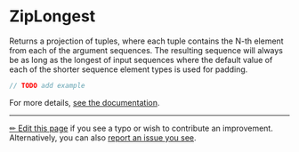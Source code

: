 # ZipLongest

Returns a projection of tuples, where each tuple contains the N-th
element from each of the argument sequences. The resulting sequence
will always be as long as the longest of input sequences where the
default value of each of the shorter sequence element types is used
for padding.

```c# --destination-file ../code/Program.cs --region statements --project ../code/TryMoreLinq.csproj
// TODO add example
```

For more details, [see the documentation][doc].

---

[&#x270F; Edit this page][edit] if you see a typo or wish to contribute an
improvement. Alternatively, you can also [report an issue you see][issue].


[edit]: https://github.com/morelinq/try/edit/master/m/zip-longest.md
[issue]: https://github.com/morelinq/try/issues/new?title=ZipLongest
[doc]: https://morelinq.github.io/3.1/ref/api/html/Overload_MoreLinq_MoreEnumerable_ZipLongest.htm
